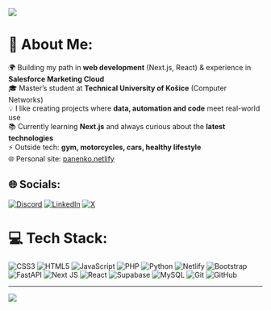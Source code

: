 ![](https://github-profile-trophy.vercel.app/?username=majosnv&theme=dark&no-frame=false&no-bg=true&margin-w=4)

# 💫 About Me:
🌍 Building my path in **web development** (Next.js, React) & experience in **Salesforce Marketing Cloud** <br>
🎓 Master’s student at **Technical University of Košice** (Computer Networks) <br>
💡 I like creating projects where **data, automation and code** meet real-world use <br>
📚 Currently learning **Next.js** and always curious about the **latest technologies** <br>
⚡ Outside tech: **gym, motorcycles, cars, healthy lifestyle** <br>
🌐 Personal site: [panenko.netlify](https://panenko.netlify) <br>


## 🌐 Socials:
[![Discord](https://img.shields.io/badge/Discord-%237289DA.svg?logo=discord&logoColor=white)](https://discord.gg/majosnv) [![LinkedIn](https://img.shields.io/badge/LinkedIn-%230077B5.svg?logo=linkedin&logoColor=white)](https://linkedin.com/in/mariopanenko) [![X](https://img.shields.io/badge/X-black.svg?logo=X&logoColor=white)](https://x.com/majosnv) 

# 💻 Tech Stack:
![CSS3](https://img.shields.io/badge/css3-%231572B6.svg?style=for-the-badge&logo=css3&logoColor=white) ![HTML5](https://img.shields.io/badge/html5-%23E34F26.svg?style=for-the-badge&logo=html5&logoColor=white) ![JavaScript](https://img.shields.io/badge/javascript-%23323330.svg?style=for-the-badge&logo=javascript&logoColor=%23F7DF1E) ![PHP](https://img.shields.io/badge/php-%23777BB4.svg?style=for-the-badge&logo=php&logoColor=white) ![Python](https://img.shields.io/badge/python-3670A0?style=for-the-badge&logo=python&logoColor=ffdd54) ![Netlify](https://img.shields.io/badge/netlify-%23000000.svg?style=for-the-badge&logo=netlify&logoColor=#00C7B7) ![Bootstrap](https://img.shields.io/badge/bootstrap-%238511FA.svg?style=for-the-badge&logo=bootstrap&logoColor=white) ![FastAPI](https://img.shields.io/badge/FastAPI-005571?style=for-the-badge&logo=fastapi) ![Next JS](https://img.shields.io/badge/Next-black?style=for-the-badge&logo=next.js&logoColor=white) ![React](https://img.shields.io/badge/react-%2320232a.svg?style=for-the-badge&logo=react&logoColor=%2361DAFB) ![Supabase](https://img.shields.io/badge/Supabase-3ECF8E?style=for-the-badge&logo=supabase&logoColor=white) ![MySQL](https://img.shields.io/badge/mysql-4479A1.svg?style=for-the-badge&logo=mysql&logoColor=white) ![Git](https://img.shields.io/badge/git-%23F05033.svg?style=for-the-badge&logo=git&logoColor=white) ![GitHub](https://img.shields.io/badge/github-%23121011.svg?style=for-the-badge&logo=github&logoColor=white)


---
[![](https://visitcount.itsvg.in/api?id=majosnv&icon=0&color=0)](https://visitcount.itsvg.in)
